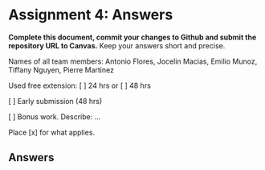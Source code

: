 # Assignment 4: Answers

**Complete this document, commit your changes to Github and submit the repository URL to Canvas.** Keep your answers short and precise.

Names of all team members: Antonio Flores, Jocelin Macias, Emilio Munoz, Tiffany Nguyen, Pierre Martinez


Used free extension: [ ] 24 hrs or [ ] 48 hrs

[ ] Early submission (48 hrs)

[ ] Bonus work. Describe: ...

Place [x] for what applies.


## Answers

